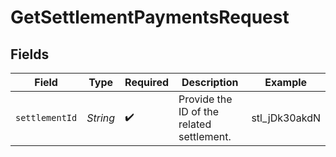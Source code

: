 # GetSettlementPaymentsRequest


## Fields

| Field                                     | Type                                      | Required                                  | Description                               | Example                                   |
| ----------------------------------------- | ----------------------------------------- | ----------------------------------------- | ----------------------------------------- | ----------------------------------------- |
| `settlementId`                            | *String*                                  | :heavy_check_mark:                        | Provide the ID of the related settlement. | stl_jDk30akdN                             |